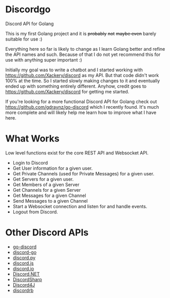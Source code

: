 # Discordgo

Discord API for Golang

This is my first Golang project and it is ~~probably~~ ~~not~~ ~~maybe even~~ 
barely suitable for use :)

Everything here so far is likely to change as I learn Golang better and refine 
the API names and such. Because of that I do not yet recommend this for use 
with anything super important :)

Initially my goal was to write a chatbot and I started working with 
https://github.com/Xackery/discord as my API.  But that code didn't work 100% 
at the time. So I started slowly making changes to it and eventually ended up 
with something entirely different. Anyhow, credit goes to 
https://github.com/Xackery/discord for getting me started.

If you're looking for a more functional Discord API for Golang check out 
https://github.com/gdraynz/go-discord which I recently found.  It's much more 
complete and will likely help me learn how to improve what I have here.

# What Works

Low level functions exist for the core REST API and Websocket API.

* Login to Discord
* Get User information for a given user.
* Get Private Channels (used for Private Messages) for a given user.
* Get Servers for a given user.
* Get Members of a given Server
* Get Channels for a given Server
* Get Messages for a given Channel
* Send Messages to a given Channel
* Start a Websocket connection and listen for and handle events.
* Logout from Discord.


# Other Discord APIs
- [go-discord](https://github.com/gdraynz/go-discord)
- [discord-go](https://github.com/Xackery/discord)
- [discord.py](https://github.com/Rapptz/discord.py)
- [discord.js](https://github.com/discord-js/discord.js)
- [discord.io](https://github.com/izy521/discord.io)
- [Discord.NET](https://github.com/RogueException/Discord.Net)
- [DiscordSharp](https://github.com/Luigifan/DiscordSharp)
- [Discord4J](https://github.com/knobody/Discord4J)
- [discordrb](https://github.com/meew0/discordrb)
